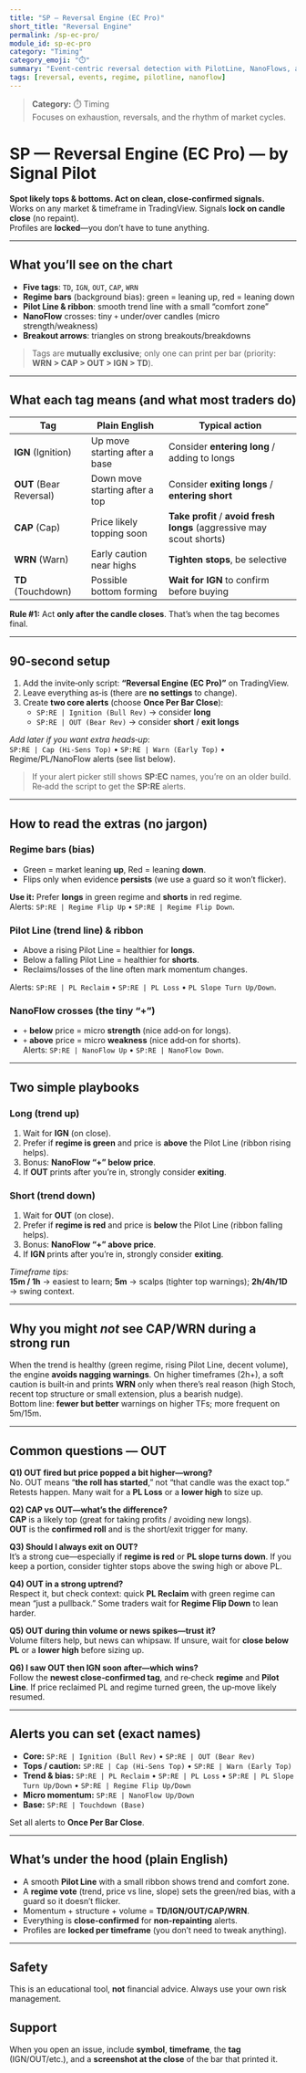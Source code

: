 ```yaml
---
title: "SP — Reversal Engine (EC Pro)"
short_title: "Reversal Engine"
permalink: /sp-ec-pro/
module_id: sp-ec-pro
category: "Timing"
category_emoji: "⏱️"
summary: "Event-centric reversal detection with PilotLine, NanoFlows, and regime context."
tags: [reversal, events, regime, pilotline, nanoflow]
---
```



> **Category:** ⏱️ Timing  
> Focuses on exhaustion, reversals, and the rhythm of market cycles.


# SP — Reversal Engine (EC Pro) — by Signal Pilot
**Spot likely tops & bottoms. Act on clean, close‑confirmed signals.**  
Works on any market & timeframe in TradingView. Signals **lock on candle close** (no repaint).  
Profiles are **locked**—you don’t have to tune anything.

---

## What you’ll see on the chart
- **Five tags**: `TD`, `IGN`, `OUT`, `CAP`, `WRN`
- **Regime bars** (background bias): green = leaning up, red = leaning down
- **Pilot Line & ribbon**: smooth trend line with a small “comfort zone”
- **NanoFlow** crosses: tiny `+` under/over candles (micro strength/weakness)
- **Breakout arrows**: triangles on strong breakouts/breakdowns

> Tags are **mutually exclusive**; only one can print per bar (priority: **WRN > CAP > OUT > IGN > TD**).

---

## What each tag means (and what most traders do)
| Tag | Plain English | Typical action |
| --- | --- | --- |
| **IGN** (Ignition) | Up move starting after a base | Consider **entering long** / adding to longs |
| **OUT** (Bear Reversal) | Down move starting after a top | Consider **exiting longs** / **entering short** |
| **CAP** (Cap) | Price likely topping soon | **Take profit** / **avoid fresh longs** (aggressive may scout shorts) |
| **WRN** (Warn) | Early caution near highs | **Tighten stops**, be selective |
| **TD** (Touchdown) | Possible bottom forming | **Wait for IGN** to confirm before buying |

**Rule #1:** Act **only after the candle closes**. That’s when the tag becomes final.

---

## 90‑second setup
1. Add the invite‑only script: **“Reversal Engine (EC Pro)”** on TradingView.  
2. Leave everything as‑is (there are **no settings** to change).  
3. Create **two core alerts** (choose **Once Per Bar Close**):
   - `SP:RE | Ignition (Bull Rev)` → consider **long**
   - `SP:RE | OUT (Bear Rev)` → consider **short** / **exit longs**

_Add later if you want extra heads‑up_:  
`SP:RE | Cap (Hi‑Sens Top)` • `SP:RE | Warn (Early Top)` • Regime/PL/NanoFlow alerts (see list below).

> If your alert picker still shows **SP:EC** names, you’re on an older build. Re‑add the script to get the **SP:RE** alerts.

---

## How to read the extras (no jargon)
### Regime bars (bias)
- Green = market leaning **up**, Red = leaning **down**.  
- Flips only when evidence **persists** (we use a guard so it won’t flicker).

**Use it:** Prefer **longs** in green regime and **shorts** in red regime.  
Alerts: `SP:RE | Regime Flip Up` • `SP:RE | Regime Flip Down`.

### Pilot Line (trend line) & ribbon
- Above a rising Pilot Line = healthier for **longs**.  
- Below a falling Pilot Line = healthier for **shorts**.  
- Reclaims/losses of the line often mark momentum changes.

Alerts: `SP:RE | PL Reclaim` • `SP:RE | PL Loss` • `PL Slope Turn Up/Down`.

### NanoFlow crosses (the tiny “+”)
- `+` **below** price = micro **strength** (nice add‑on for longs).  
- `+` **above** price = micro **weakness** (nice add‑on for shorts).  
Alerts: `SP:RE | NanoFlow Up` • `SP:RE | NanoFlow Down`.

---

## Two simple playbooks

### Long (trend up)
1. Wait for **IGN** (on close).  
2. Prefer if **regime is green** and price is **above** the Pilot Line (ribbon rising helps).  
3. Bonus: **NanoFlow “+” below price**.  
4. If **OUT** prints after you’re in, strongly consider **exiting**.

### Short (trend down)
1. Wait for **OUT** (on close).  
2. Prefer if **regime is red** and price is **below** the Pilot Line (ribbon falling helps).  
3. Bonus: **NanoFlow “+” above price**.  
4. If **IGN** prints after you’re in, strongly consider **exiting**.

_Timeframe tips:_  
**15m / 1h** → easiest to learn; **5m** → scalps (tighter top warnings); **2h/4h/1D** → swing context.

---

## Why you might *not* see CAP/WRN during a strong run
When the trend is healthy (green regime, rising Pilot Line, decent volume), the engine **avoids nagging warnings**. On higher timeframes (2h+), a soft caution is built‑in and prints **WRN** only when there’s real reason (high Stoch, recent top structure or small extension, plus a bearish nudge).  
Bottom line: **fewer but better** warnings on higher TFs; more frequent on 5m/15m.

---

## Common questions — **OUT**
**Q1) OUT fired but price popped a bit higher—wrong?**  
No. OUT means “**the roll has started**,” not “that candle was the exact top.” Retests happen. Many wait for a **PL Loss** or a **lower high** to size up.

**Q2) CAP vs OUT—what’s the difference?**  
**CAP** is a likely top (great for taking profits / avoiding new longs).  
**OUT** is the **confirmed roll** and is the short/exit trigger for many.

**Q3) Should I always exit on OUT?**  
It’s a strong cue—especially if **regime is red** or **PL slope turns down**. If you keep a portion, consider tighter stops above the swing high or above PL.

**Q4) OUT in a strong uptrend?**  
Respect it, but check context: quick **PL Reclaim** with green regime can mean “just a pullback.” Some traders wait for **Regime Flip Down** to lean harder.

**Q5) OUT during thin volume or news spikes—trust it?**  
Volume filters help, but news can whipsaw. If unsure, wait for **close below PL** or a **lower high** before sizing up.

**Q6) I saw OUT then IGN soon after—which wins?**  
Follow the **newest close‑confirmed tag**, and re‑check **regime** and **Pilot Line**. If price reclaimed PL and regime turned green, the up‑move likely resumed.

---

## Alerts you can set (exact names)
- **Core:** `SP:RE | Ignition (Bull Rev)` • `SP:RE | OUT (Bear Rev)`  
- **Tops / caution:** `SP:RE | Cap (Hi‑Sens Top)` • `SP:RE | Warn (Early Top)`  
- **Trend & bias:** `SP:RE | PL Reclaim` • `SP:RE | PL Loss` • `SP:RE | PL Slope Turn Up/Down` • `SP:RE | Regime Flip Up/Down`  
- **Micro momentum:** `SP:RE | NanoFlow Up/Down`  
- **Base:** `SP:RE | Touchdown (Base)`

Set all alerts to **Once Per Bar Close**.

---

## What’s under the hood (plain English)
- A smooth **Pilot Line** with a small ribbon shows trend and comfort zone.  
- A **regime vote** (trend, price vs line, slope) sets the green/red bias, with a guard so it doesn’t flicker.  
- Momentum + structure + volume = **TD/IGN/OUT/CAP/WRN**.  
- Everything is **close‑confirmed** for **non‑repainting** alerts.  
- Profiles are **locked per timeframe** (you don’t need to tweak anything).

---

## Safety
This is an educational tool, **not** financial advice. Always use your own risk management.

## Support
When you open an issue, include **symbol**, **timeframe**, the **tag** (IGN/OUT/etc.), and a **screenshot at the close** of the bar that printed it.
